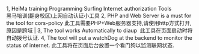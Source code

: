 1, HeiMa training Programming Surfing Internet authorization Tools<br>
   黑马培训(翻身校区)上网自动认证小工具
2, PHP and Web Server is a must for the tool for cors-policy 
​    此工具需要PHP+Web服务器支持,请使用http方式打开,原因是跨域 | 
3, The tool works Automatically to diaup 
​    此工具在页面启动时将自动拨号认证. 
4, The tool will put a watchDog at the backend to monitor the status of internet. 
   此工具将在页面后台放置一个看门狗以监测联网状态.